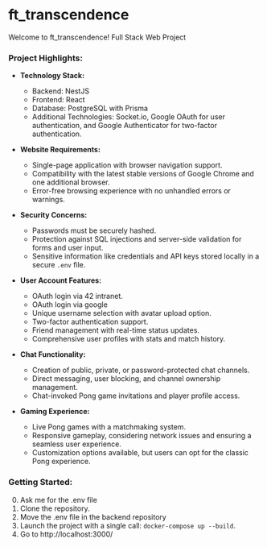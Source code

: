 # ft_transcendence

Welcome to ft_transcendence! Full Stack Web Project

### Project Highlights:

- **Technology Stack:**
  - Backend: NestJS
  - Frontend: React
  - Database: PostgreSQL with Prisma
  - Additional Technologies: Socket.io, Google OAuth for user authentication, and Google Authenticator for two-factor authentication.

- **Website Requirements:**
  - Single-page application with browser navigation support.
  - Compatibility with the latest stable versions of Google Chrome and one additional browser.
  - Error-free browsing experience with no unhandled errors or warnings.

- **Security Concerns:**
  - Passwords must be securely hashed.
  - Protection against SQL injections and server-side validation for forms and user input.
  - Sensitive information like credentials and API keys stored locally in a secure `.env` file.

- **User Account Features:**
  - OAuth login via 42 intranet.
  - OAuth login via google
  - Unique username selection with avatar upload option.
  - Two-factor authentication support.
  - Friend management with real-time status updates.
  - Comprehensive user profiles with stats and match history.

- **Chat Functionality:**
  - Creation of public, private, or password-protected chat channels.
  - Direct messaging, user blocking, and channel ownership management.
  - Chat-invoked Pong game invitations and player profile access.

- **Gaming Experience:**
  - Live Pong games with a matchmaking system.
  - Responsive gameplay, considering network issues and ensuring a seamless user experience.
  - Customization options available, but users can opt for the classic Pong experience.

### Getting Started:

0. Ask me for the .env file
1. Clone the repository.
2. Move the .env file in the backend repository
3. Launch the project with a single call: `docker-compose up --build`.
4. Go to http://localhost:3000/
